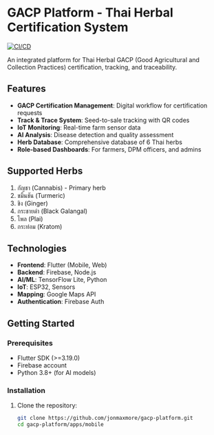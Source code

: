 # GACP Platform - Thai Herbal Certification System

[![CI/CD](https://github.com/jonmaxmore/gacp-platform/actions/workflows/flutter-ci.yml/badge.svg)](https://github.com/jonmaxmore/gacp-platform/actions/workflows/flutter-ci.yml)

An integrated platform for Thai Herbal GACP (Good Agricultural and Collection Practices) certification, tracking, and traceability.

## Features

- **GACP Certification Management**: Digital workflow for certification requests
- **Track & Trace System**: Seed-to-sale tracking with QR codes
- **IoT Monitoring**: Real-time farm sensor data
- **AI Analysis**: Disease detection and quality assessment
- **Herb Database**: Comprehensive database of 6 Thai herbs
- **Role-based Dashboards**: For farmers, DPM officers, and admins

## Supported Herbs

1. กัญชา (Cannabis) - Primary herb
2. ขมิ้นชัน (Turmeric)
3. ขิง (Ginger)
4. กระชายดำ (Black Galangal)
5. ไพล (Plai)
6. กระท่อม (Kratom)

## Technologies

- **Frontend**: Flutter (Mobile, Web)
- **Backend**: Firebase, Node.js
- **AI/ML**: TensorFlow Lite, Python
- **IoT**: ESP32, Sensors
- **Mapping**: Google Maps API
- **Authentication**: Firebase Auth

## Getting Started

### Prerequisites

- Flutter SDK (>=3.19.0)
- Firebase account
- Python 3.8+ (for AI models)

### Installation

1. Clone the repository:
   ```bash
   git clone https://github.com/jonmaxmore/gacp-platform.git
   cd gacp-platform/apps/mobile